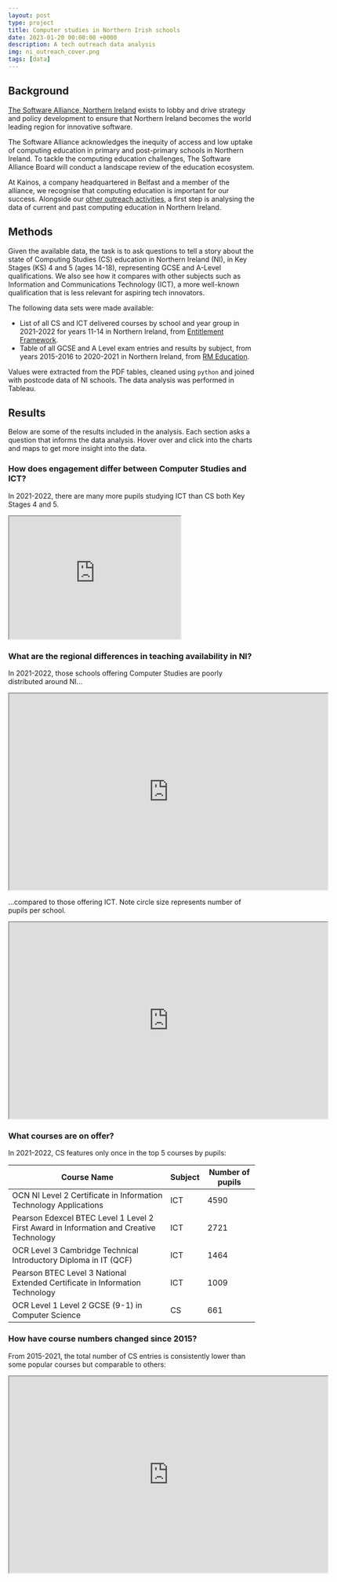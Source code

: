 ```yaml
---
layout: post
type: project
title: Computer studies in Northern Irish schools
date: 2023-01-20 00:00:00 +0000
description: A tech outreach data analysis
img: ni_outreach_cover.png
tags: [data] 
---
```


## Background

[The Software Alliance, Northern Ireland](https://softwarealliancenorthernirelan.godaddysites.com/about) exists to lobby and drive strategy and policy development to ensure that Northern Ireland becomes the world leading region for innovative software.  

The Software Alliance acknowledges the inequity of access and low uptake of computing education in primary and post-primary schools in Northern Ireland. To tackle the computing education challenges, The Software Alliance Board will conduct a landscape review of the education ecosystem.  

At Kainos, a company headquartered in Belfast and a member of the alliance, we recognise that computing education is important for our success. Alongside our [other outreach activities](https://www.kainos.com/insights/news/kainos-tech-outreach-programme-receives-highly-commended-honour-responsible-business-awards), a first step is analysing the data of current and past computing education in Northern Ireland.

## Methods

Given the available data, the task is to ask questions to tell a story about the state of Computing Studies (CS) education in Northern Ireland (NI), in Key Stages (KS) 4 and 5 (ages 14-18), representing GCSE and A-Level qualifications. We also see how it compares with other subjects such as Information and Communications Technology (ICT), a more well-known qualification that is less relevant for aspiring tech innovators.

The following data sets were made available:

- List of all CS and ICT delivered courses by school and year group in 2021-2022 for years 11-14 in Northern Ireland, from [Entitlement Framework](https://www.education-ni.gov.uk/articles/entitlement-framework).
- Table of all GCSE and A Level exam entries and results by subject, from years 2015-2016 to 2020-2021 in Northern Ireland, from [RM Education](https://www.rm.com/).

Values were extracted from the PDF tables, cleaned using `python` and joined with postcode data of NI schools. The data analysis was performed in Tableau.

## Results

Below are some of the results included in the analysis. Each section asks a question that informs the data analysis. Hover over and click into the charts and maps to get more insight into the data.

### How does engagement differ between Computer Studies and ICT?

In 2021-2022, there are many more pupils studying ICT than CS both Key Stages 4 and 5.

<iframe
  src="https://andrewwango.github.io/assets/html/ni_outreach/Total_Pupils.html"
  style="width:350px;height:250px"
></iframe>

### What are the regional differences in teaching availability in NI?

In 2021-2022, those schools offering Computer Studies are poorly distributed around NI...

<iframe
  src="https://andrewwango.github.io/assets/html/ni_outreach/Map_CS.html"
  style="width:650px;height:400px"
></iframe>

...compared to those offering ICT. Note circle size represents number of pupils per school.

<iframe
  src="https://andrewwango.github.io/assets/html/ni_outreach/Map_ICT.html"
  style="width:650px;height:400px"
></iframe>



### What courses are on offer?

In 2021-2022, CS features only once in the top 5 courses by pupils:

| Course Name                                                                             | Subject | Number of pupils |
|-----------------------------------------------------------------------------------------|---------|------------------|
| OCN NI Level 2 Certificate in Information Technology Applications                       | ICT     | 4590             |
| Pearson Edexcel BTEC Level 1 Level 2 First Award in Information and Creative Technology | ICT     | 2721             |
| OCR Level 3 Cambridge Technical Introductory Diploma in IT (QCF)                        | ICT     | 1464             |
| Pearson BTEC Level 3 National Extended Certificate in Information Technology            | ICT     | 1009             |
| OCR Level 1 Level 2 GCSE (9-1) in Computer Science                                      | CS      | 661              |



### How have course numbers changed since 2015?

From 2015-2021, the total number of CS entries is consistently lower than some popular courses but comparable to others:

<iframe
  src="https://andrewwango.github.io/assets/html/ni_outreach/History.html"
  style="width:650px;height:400px"
></iframe>

